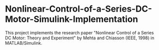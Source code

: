 # Nonlinear-Control-of-a-Series-DC-Motor-Simulink-Implementation
This project implements the research paper "Nonlinear Control of a Series DC Motor: Theory and Experiment" by Mehta and Chiasson (IEEE, 1998) in MATLAB/Simulink.
